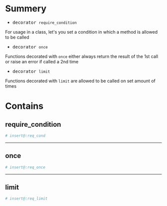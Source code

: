 # Summery
- <kbd>decorator `require_condition`</kbd>

For usage in a class, let's you set a condition in which a method is allowed to be called

- <kbd>decorator `once`</kbd>

Functions decorated with `once` either always return the result of the 1st call or raise an error if called a 2nd time

- <kbd>decorator `limit`</kbd>

Functions decorated with `limit` are allowed to be called on set amount of times

# Contains

## require_condition
```python
# insert@:req_cond
```

---
## once
```python
# insert@:req_once
```
---

## limit

```python
# insert@:req_limit
```